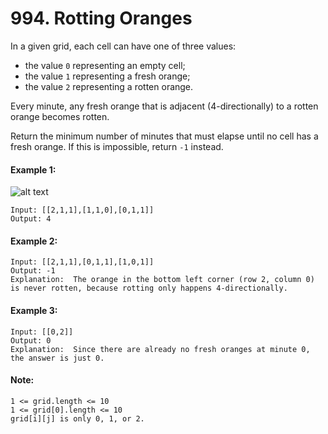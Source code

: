 # 994. Rotting Oranges

In a given grid, each cell can have one of three values:
* the value `0` representing an empty cell;
* the value `1` representing a fresh orange;
* the value `2` representing a rotten orange.

Every minute, any fresh orange that is adjacent (4-directionally) to a rotten orange becomes rotten.

Return the minimum number of minutes that must elapse until no cell has a fresh orange.  If this is impossible, return `-1` instead.

#### Example 1:
![alt text](https://assets.leetcode.com/uploads/2019/02/16/oranges.png)

````
Input: [[2,1,1],[1,1,0],[0,1,1]]
Output: 4
````

#### Example 2:
````
Input: [[2,1,1],[0,1,1],[1,0,1]]
Output: -1
Explanation:  The orange in the bottom left corner (row 2, column 0) is never rotten, because rotting only happens 4-directionally.
````

#### Example 3:
````
Input: [[0,2]]
Output: 0
Explanation:  Since there are already no fresh oranges at minute 0, the answer is just 0.
````

#### Note:
````
1 <= grid.length <= 10
1 <= grid[0].length <= 10
grid[i][j] is only 0, 1, or 2.
````